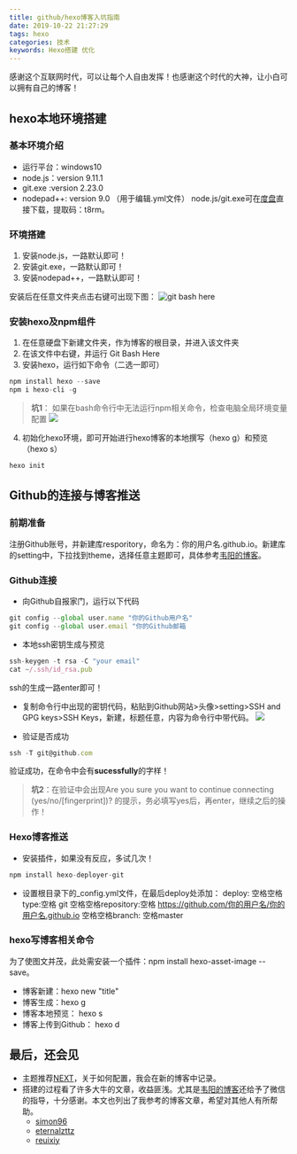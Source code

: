 ```yaml
---
title: github/hexo博客入坑指南
date: 2019-10-22 21:27:29
tags: hexo
categories: 技术
keywords: Hexo搭建 优化
---
```


感谢这个互联网时代，可以让每个人自由发挥！也感谢这个时代的大神，让小白可以拥有自己的博客！
## hexo本地环境搭建

### 基本环境介绍

- 运行平台：windows10
- node.js：version 9.11.1
- git.exe :version 2.23.0
- nodepad++: version 9.0 （用于编辑.yml文件）
node.js/git.exe可在[度盘](https://pan.baidu.com/s/1ZLkLG6TpKPOYR6Iy5JtoMQ)直接下载，提取码：t8rm。

### 环境搭建

1. 安装node.js，一路默认即可！
2. 安装git.exe，一路默认即可！
3. 安装nodepad++，一路默认即可！

安装后在任意文件夹点击右键可出现下图：
![git bash here](1.jpg)

### 安装hexo及npm组件

1. 在任意硬盘下新建文件夹，作为博客的根目录，并进入该文件夹
2. 在该文件中右键，并运行 Git Bash Here
3. 安装hexo，运行如下命令（二选一即可）
``` javascript
npm install hexo --save
npm i hexo-cli -g
```

>**坑1**： 如果在bash命令行中无法运行npm相关命令，检查电脑全局环境变量配置
> ![](2.jpg)

4. 初始化hexo环境，即可开始进行hexo博客的本地撰写（hexo g）和预览（hexo s）

``` javascript
hexo init
```
## Github的连接与博客推送

### 前期准备
注册Github账号，并新建库resporitory，命名为：你的用户名.github.io。新建库的setting中，下拉找到theme，选择任意主题即可，具体参考[韦阳的博客](https://godweiyang.com/2018/04/13/hexo-blog/#toc-heading-1)。

### Github连接

- 向Github自报家门，运行以下代码
``` javascript
git config --global user.name "你的Github用户名"
git config --global user.email "你的Github邮箱
```

- 本地ssh密钥生成与预览
``` javascript
ssh-keygen -t rsa -C "your email"   
cat ~/.ssh/id_rsa.pub               
```
ssh的生成一路enter即可！

- 复制命令行中出现的密钥代码，粘贴到Github网站>头像>setting>SSH and GPG keys>SSH Keys，新建，标题任意，内容为命令行中带代码。
![](3.png)

- 验证是否成功
``` javascript
ssh -T git@github.com
```
验证成功，在命令中会有**sucessfully**的字样！

> **坑2**：在验证中会出现Are you sure you want to continue connecting (yes/no/[fingerprint])? 的提示，务必填写yes后，再enter，继续之后的操作！

### Hexo博客推送

- 安装插件，如果没有反应，多试几次！
``` javascript
npm install hexo-deployer-git
```
- 设置根目录下的_config.yml文件，在最后deploy处添加：
deploy:
空格空格 type:空格 git
空格空格repository:空格 https://github.com/你的用户名/你的用户名.github.io
空格空格branch: 空格master

### hexo写博客相关命令

为了使图文并茂，此处需安装一个插件：npm install hexo-asset-image --save。
- 博客新建：hexo new "title"
- 博客生成：hexo g
- 博客本地预览： hexo s
- 博客上传到Github： hexo d

## 最后，还会见

- 主题推荐[NEXT](https://github.com/theme-next/hexo-theme-next.git)，关于如何配置，我会在新的博客中记录。
- 搭建的过程看了许多大牛的文章，收益匪浅。尤其是[韦阳的博客](https://godweiyang.com/2018/04/13/hexo-blog/#toc-heading-1)还给予了微信的指导，十分感谢。本文也列出了我参考的博客文章，希望对其他人有所帮助。
  -	[simon96](https://www.simon96.online/2018/11/10/hexo-env/)
  -	[eternalzttz](http://eternalzttz.com/hexo-next.html)
  -	[reuixiy](https://io-oi.me/tech/hexo-next-optimization/)